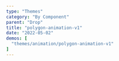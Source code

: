 ```yaml
---
type: "Themes"
category: "By Component"
parent: "Drop"
title: "polygon-animation-v1"
date: "2022-05-02"
demos: [
  "themes/animation/polygon-animation-v1"
]
---
```

